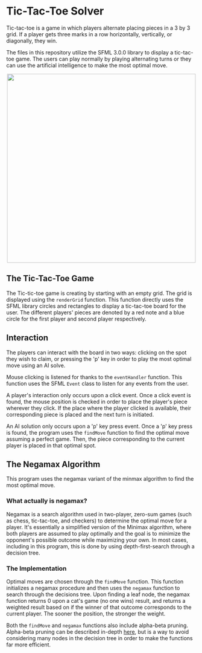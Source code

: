 # Tic-Tac-Toe Solver

Tic-tac-toe is a game in which players alternate placing pieces in a 3 by 3 grid. If a player gets three marks in a row horizontally, vertically, or diagonally, they win.

The files in this repository utilize the SFML 3.0.0 library to display a tic-tac-toe game. The users can play normally by playing alternating turns or they can use the artificial intelligence to make the most optimal move.

<p align="center">
  <img src="https://github.com/user-attachments/assets/eed2e11b-1677-4e30-b0e1-4ce10126f75d" width="500" />
</p>

## The Tic-Tac-Toe Game

The Tic-tic-toe game is creating by starting with an empty grid. The grid is displayed using the `renderGrid` function. This function directly uses the SFML library circles and rectangles to display a tic-tac-toe board for the user. The different players' pieces are denoted by a red note and a blue circle for the first player and second player respectively.

## Interaction

The players can interact with the board in two ways: clicking on the spot they wish to claim, or pressing the 'p' key in order to play the most optimal move using an AI solve.

Mouse clicking is listened for thanks to the `eventHandler` function. This function uses the SFML `Event` class to listen for any events from the user. 

A player's interaction only occurs upon a click event. Once a click event is found, the mouse position is checked in order to place the player's piece wherever they click. If the place where the player clicked is available, their corresponding piece is placed and the next turn is initiated.

An AI solution only occurs upon a 'p' key press event. Once a 'p' key press is found, the program uses the `findMove` function to find the optimal move assuming a perfect game. Then, the piece corresponding to the current player is placed in that optimal spot.

## The Negamax Algorithm

This program uses the negamax variant of the minmax algorithm to find the most optimal move.

### What actually is negamax?

Negamax is a search algorithm used in two-player, zero-sum games (such as chess, tic-tac-toe, and checkers) to determine the optimal move for a player. It's essentially a simplified version of the Minimax algorithm, where both players are assumed to play optimally and the goal is to minimize the opponent's possible outcome while maximizing your own. In most cases, including in this program, this is done by using depth-first-search through a decision tree.

### The Implementation

Optimal moves are chosen through the `findMove` function. This function initializes a negamax procedure and then uses the `negamax` function to search through the decisions tree. Upon finding a leaf node, the negamax function returns 0 upon a cat's game (no one wins) result, and returns a weighted result based on if the winner of that outcome corresponds to the current player. The sooner the position, the stronger the weight.

Both the `findMove` and `negamax` functions also include alpha-beta pruning. Alpha-beta pruning can be described in-depth [here](https://www.geeksforgeeks.org/minimax-algorithm-in-game-theory-set-4-alpha-beta-pruning/), but is a way to avoid considering many nodes in the decision tree in order to make the functions far more efficient.
